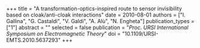 +++
title = "A transformation-optics-inspired route to sensor invisibility based on cloak/anti-cloak interactions"
date = 2010-08-01
authors = ["I. Gallina", "G. Castaldi", "V. Galdi", "A. Alù", "N. Engheta"]
publication_types = ["1"]
abstract = ""
selected = false
publication = "*Proc. URSI International Symposium on Electromagnetic Theory*"
doi = "10.1109/URSI-EMTS.2010.5637293"
+++

